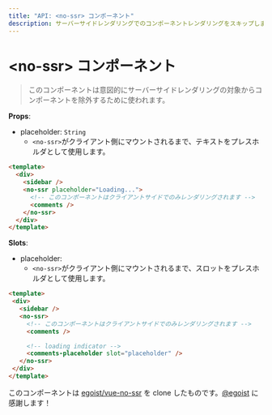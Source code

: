```yaml
---
title: "API: <no-ssr> コンポーネント"
description: サーバーサイドレンダリングでのコンポーネントレンダリングをスキップします。そしてプレースホルダーのテキストを表示できます。
---
```


# &lt;no-ssr&gt; コンポーネント

> このコンポーネントは意図的にサーバーサイドレンダリングの対象からコンポーネントを除外するために使われます。

**Props**:
- placeholder: `String`
  - `<no-ssr>`がクライアント側にマウントされるまで、テキストをプレスホルダとして使用します。

```html
<template>
  <div>
    <sidebar />
    <no-ssr placeholder="Loading...">
      <!-- このコンポーネントはクライアントサイドでのみレンダリングされます -->
      <comments />
    </no-ssr>
  </div>
</template>
```

**Slots**:

- placeholder:
  - `<no-ssr>`がクライアント側にマウントされるまで、スロットをプレスホルダとして使用します。

 ```html
<template>
  <div>
    <sidebar />
    <no-ssr>
      <!-- このコンポーネントはクライアントサイドでのみレンダリングされます -->
      <comments />

      <!-- loading indicator -->
      <comments-placeholder slot="placeholder" />
    </no-ssr>
  </div>
</template>
```

このコンポーネントは [egoist/vue-no-ssr](https://github.com/egoist/vue-no-ssr) を clone したものです。[@egoist](https://github.com/egoist) に感謝します！
